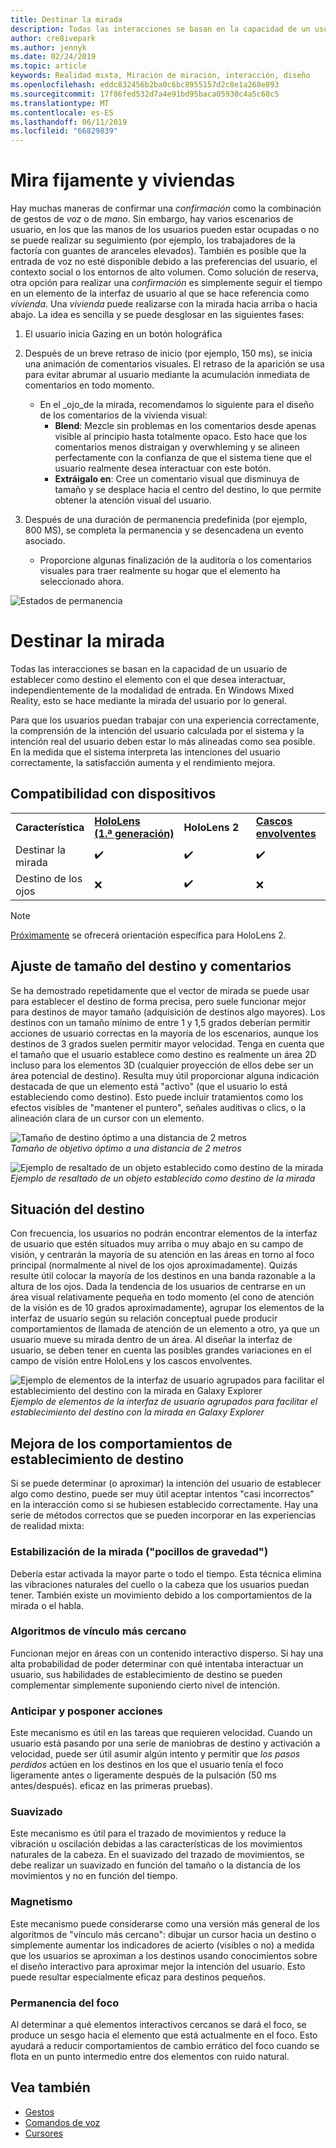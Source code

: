 ```yaml
---
title: Destinar la mirada
description: Todas las interacciones se basan en la capacidad de un usuario de establecer como destino el elemento con el que desea interactuar, independientemente de la modalidad de entrada.
author: cre8ivepark
ms.author: jennyk
ms.date: 02/24/2019
ms.topic: article
keywords: Realidad mixta, Miración de miración, interacción, diseño
ms.openlocfilehash: eddc832456b2ba0c6bc8955157d2c8e1a268e893
ms.sourcegitcommit: 17f86fed532d7a4e91bd95baca05930c4a5c68c5
ms.translationtype: MT
ms.contentlocale: es-ES
ms.lasthandoff: 06/11/2019
ms.locfileid: "66829839"
---
```

# <a name="gaze-and-dwell"></a>Mira fijamente y viviendas
Hay muchas maneras de confirmar una _confirmación_ como la combinación de gestos de _voz_ o de _mano_.
Sin embargo, hay varios escenarios de usuario, en los que las manos de los usuarios pueden estar ocupadas o no se puede realizar su seguimiento (por ejemplo, los trabajadores de la factoría con guantes de aranceles elevados). También es posible que la entrada de voz no esté disponible debido a las preferencias del usuario, el contexto social o los entornos de alto volumen.
Como solución de reserva, otra opción para realizar una _confirmación_ es simplemente seguir el tiempo en un elemento de la interfaz de usuario al que se hace referencia como _vivienda_.
Una _vivienda_ puede realizarse con la mirada hacia arriba o hacia abajo. La idea es sencilla y se puede desglosar en las siguientes fases: 
1. El usuario inicia Gazing en un botón holográfica

2. Después de un breve retraso de inicio (por ejemplo, 150 ms), se inicia una animación de comentarios visuales. El retraso de la aparición se usa para evitar abrumar al usuario mediante la acumulación inmediata de comentarios en todo momento.
    - En el _ojo_de la mirada, recomendamos lo siguiente para el diseño de los comentarios de la vivienda visual:
      - **Blend**: Mezcle sin problemas en los comentarios desde apenas visible al principio hasta totalmente opaco. Esto hace que los comentarios menos distraigan y overwhleming y se alineen perfectamente con la confianza de que el sistema tiene que el usuario realmente desea interactuar con este botón.
      - **Extráigalo en**: Cree un comentario visual que disminuya de tamaño y se desplace hacia el centro del destino, lo que permite obtener la atención visual del usuario. 

3. Después de una duración de permanencia predefinida (por ejemplo, 800 MS), se completa la permanencia y se desencadena un evento asociado.
    - Proporcione algunas finalización de la auditoría o los comentarios visuales para traer realmente su hogar que el elemento ha seleccionado ahora.

![Estados de permanencia](images/eyes_dwellstate_recommendation.png)


# <a name="gaze-targeting"></a>Destinar la mirada

Todas las interacciones se basan en la capacidad de un usuario de establecer como destino el elemento con el que desea interactuar, independientemente de la modalidad de entrada. En Windows Mixed Reality, esto se hace mediante la mirada del usuario por lo general.

Para que los usuarios puedan trabajar con una experiencia correctamente, la comprensión de la intención del usuario calculada por el sistema y la intención real del usuario deben estar lo más alineadas como sea posible. En la medida que el sistema interpreta las intenciones del usuario correctamente, la satisfacción aumenta y el rendimiento mejora.

## <a name="device-support"></a>Compatibilidad con dispositivos

<table>
    <colgroup>
    <col width="25%" />
    <col width="25%" />
    <col width="25%" />
    <col width="25%" />
    </colgroup>
    <tr>
        <td><strong>Característica</strong></td>
        <td><a href="hololens-hardware-details.md"><strong>HoloLens (1.ª generación)</strong></a></td>
        <td><strong>HoloLens 2</strong></td>
        <td><a href="immersive-headset-hardware-details.md"><strong>Cascos envolventes</strong></a></td>
    </tr>
     <tr>
        <td>Destinar la mirada</td>
        <td>✔️</td>
        <td>✔️</td>
        <td>✔️</td>
    </tr>
     <tr>
        <td>Destino de los ojos</td>
        <td>❌</td>
        <td>✔️</td>
        <td>❌</td>
    </tr>
</table>

> [!NOTE]
> [Próximamente](index.md) se ofrecerá orientación específica para HoloLens 2.

## <a name="target-sizing-and-feedback"></a>Ajuste de tamaño del destino y comentarios

Se ha demostrado repetidamente que el vector de mirada se puede usar para establecer el destino de forma precisa, pero suele funcionar mejor para destinos de mayor tamaño (adquisición de destinos algo mayores). Los destinos con un tamaño mínimo de entre 1 y 1,5 grados deberían permitir acciones de usuario correctas en la mayoría de los escenarios, aunque los destinos de 3 grados suelen permitir mayor velocidad. Tenga en cuenta que el tamaño que el usuario establece como destino es realmente un área 2D incluso para los elementos 3D (cualquier proyección de ellos debe ser un área potencial de destino). Resulta muy útil proporcionar alguna indicación destacada de que un elemento está "activo" (que el usuario lo está estableciendo como destino). Esto puede incluir tratamientos como los efectos visibles de "mantener el puntero", señales auditivas o clics, o la alineación clara de un cursor con un elemento.

![Tamaño de destino óptimo a una distancia de 2 metros](images/gazetargeting-size-1000px.jpg)<br>
*Tamaño de objetivo óptimo a una distancia de 2 metros*

![Ejemplo de resaltado de un objeto establecido como destino de la mirada](images/gazetargeting-highlighting-640px.jpg)<br>
*Ejemplo de resaltado de un objeto establecido como destino de la mirada*

## <a name="target-placement"></a>Situación del destino

Con frecuencia, los usuarios no podrán encontrar elementos de la interfaz de usuario que estén situados muy arriba o muy abajo en su campo de visión, y centrarán la mayoría de su atención en las áreas en torno al foco principal (normalmente al nivel de los ojos aproximadamente). Quizás resulte útil colocar la mayoría de los destinos en una banda razonable a la altura de los ojos. Dada la tendencia de los usuarios de centrarse en un área visual relativamente pequeña en todo momento (el cono de atención de la visión es de 10 grados aproximadamente), agrupar los elementos de la interfaz de usuario según su relación conceptual puede producir comportamientos de llamada de atención de un elemento a otro, ya que un usuario mueve su mirada dentro de un área. Al diseñar la interfaz de usuario, se deben tener en cuenta las posibles grandes variaciones en el campo de visión entre HoloLens y los cascos envolventes.

![Ejemplo de elementos de la interfaz de usuario agrupados para facilitar el establecimiento del destino con la mirada en Galaxy Explorer](images/gazetargeting-grouping-1000px.jpg)<br>
*Ejemplo de elementos de la interfaz de usuario agrupados para facilitar el establecimiento del destino con la mirada en Galaxy Explorer*

## <a name="improving-targeting-behaviors"></a>Mejora de los comportamientos de establecimiento de destino

Si se puede determinar (o aproximar) la intención del usuario de establecer algo como destino, puede ser muy útil aceptar intentos "casi incorrectos" en la interacción como si se hubiesen establecido correctamente. Hay una serie de métodos correctos que se pueden incorporar en las experiencias de realidad mixta:

### <a name="gaze-stabilization-gravity-wells"></a>Estabilización de la mirada ("pocillos de gravedad")

Debería estar activada la mayor parte o todo el tiempo. Esta técnica elimina las vibraciones naturales del cuello o la cabeza que los usuarios puedan tener. También existe un movimiento debido a los comportamientos de la mirada o el habla.

### <a name="closest-link-algorithms"></a>Algoritmos de vínculo más cercano

Funcionan mejor en áreas con un contenido interactivo disperso. Si hay una alta probabilidad de poder determinar con qué intentaba interactuar un usuario, sus habilidades de establecimiento de destino se pueden complementar simplemente suponiendo cierto nivel de intención.

### <a name="backdatingpostdating-actions"></a>Anticipar y posponer acciones

Este mecanismo es útil en las tareas que requieren velocidad. Cuando un usuario está pasando por una serie de maniobras de destino y activación a velocidad, puede ser útil asumir algún intento y permitir que *los pasos perdidos* actúen en los destinos en los que el usuario tenía el foco ligeramente antes o ligeramente después de la pulsación (50 ms antes/después). eficaz en las primeras pruebas).

### <a name="smoothing"></a>Suavizado

Este mecanismo es útil para el trazado de movimientos y reduce la vibración u oscilación debidas a las características de los movimientos naturales de la cabeza. En el suavizado del trazado de movimientos, se debe realizar un suavizado en función del tamaño o la distancia de los movimientos y no en función del tiempo.

### <a name="magnetism"></a>Magnetismo

Este mecanismo puede considerarse como una versión más general de los algoritmos de "vínculo más cercano": dibujar un cursor hacia un destino o simplemente aumentar los indicadores de acierto (visibles o no) a medida que los usuarios se aproximan a los destinos usando conocimientos sobre el diseño interactivo para aproximar mejor la intención del usuario. Esto puede resultar especialmente eficaz para destinos pequeños.

### <a name="focus-stickiness"></a>Permanencia del foco

Al determinar a qué elementos interactivos cercanos se dará el foco, se produce un sesgo hacia el elemento que está actualmente en el foco. Esto ayudará a reducir comportamientos de cambio errático del foco cuando se flota en un punto intermedio entre dos elementos con ruido natural.

## <a name="see-also"></a>Vea también
* [Gestos](gestures.md)
* [Comandos de voz](voice-design.md)
* [Cursores](cursors.md)
